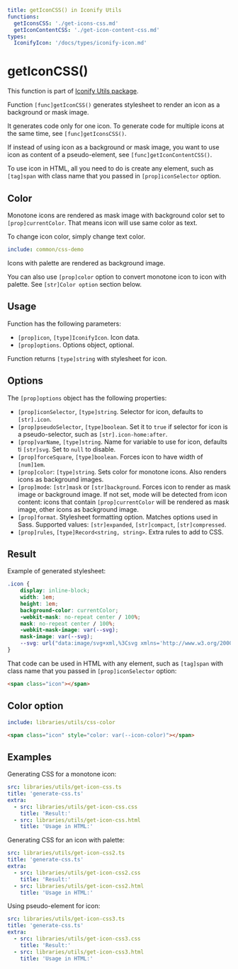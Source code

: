 ```yaml
title: getIconCSS() in Iconify Utils
functions:
  getIconsCSS: './get-icons-css.md'
  getIconContentCSS: './get-icon-content-css.md'
types:
  IconifyIcon: '/docs/types/iconify-icon.md'
```

# getIconCSS()

This function is part of [Iconify Utils package](./index.md).

Function `[func]getIconCSS()` generates stylesheet to render an icon as a background or mask image.

It generates code only for one icon. To generate code for multiple icons at the same time, see `[func]getIconsCSS()`.

If instead of using icon as a background or mask image,
you want to use icon as content of a pseudo-element, see `[func]getIconContentCSS()`.

To use icon in HTML, all you need to do is create any element,
such as `[tag]span` with class name that you passed in `[prop]iconSelector` option.

## Color

Monotone icons are rendered as mask image with background color set to `[prop]currentColor`. That means icon will use same color as text.

To change icon color, simply change text color.

```yaml
include: common/css-demo
```

Icons with palette are rendered as background image.

You can also use `[prop]color` option to convert monotone icon to icon with palette. See `[str]Color option` section below.

## Usage

Function has the following parameters:

- `[prop]icon`, `[type]IconifyIcon`. Icon data.
- `[prop]options`. Options object, optional.

Function returns `[type]string` with stylesheet for icon.

## Options

The `[prop]options` object has the following properties:

- `[prop]iconSelector`, `[type]string`. Selector for icon, defaults to `[str].icon`.
- `[prop]pseudoSelector`, `[type]boolean`. Set it to `true` if selector for icon is a pseudo-selector, such as `[str].icon-home:after`.
- `[prop]varName`, `[type]string`. Name for variable to use for icon, defaults ti `[str]svg`. Set to `null` to disable.
- `[prop]forceSquare`, `[type]boolean`. Forces icon to have width of `[num]1em`.
- `[prop]color`: `[type]string`. Sets color for monotone icons. Also renders icons as background images.
- `[prop]mode`: `[str]mask` or `[str]background`. Forces icon to render as mask image or background image. If not set, mode will be detected from icon content: icons that contain `[prop]currentColor` will be rendered as mask image, other icons as background image.
- `[prop]format`. Stylesheet formatting option. Matches options used in Sass. Supported values: `[str]expanded`, `[str]compact`, `[str]compressed`.
- `[prop]rules`, `[type]Record<string, string>`. Extra rules to add to CSS.

## Result

Example of generated stylesheet:

```css
.icon {
	display: inline-block;
	width: 1em;
	height: 1em;
	background-color: currentColor;
	-webkit-mask: no-repeat center / 100%;
	mask: no-repeat center / 100%;
	-webkit-mask-image: var(--svg);
	mask-image: var(--svg);
	--svg: url("data:image/svg+xml,%3Csvg xmlns='http://www.w3.org/2000/svg' viewBox='0 0 24 24' width='24' height='24'%3E%3Cpath fill='black' d='M10 20v-6h4v6h5v-8h3L12 3L2 12h3v8h5Z'/%3E%3C/svg%3E");
}
```

That code can be used in HTML with any element, such as `[tag]span` with class name that you passed in `[prop]iconSelector` option:

```html
<span class="icon"></span>
```

## Color option

```yaml
include: libraries/utils/css-color
```

```html
<span class="icon" style="color: var(--icon-color)"></span>
```

## Examples

Generating CSS for a monotone icon:

```yaml
src: libraries/utils/get-icon-css.ts
title: 'generate-css.ts'
extra:
  - src: libraries/utils/get-icon-css.css
    title: 'Result:'
  - src: libraries/utils/get-icon-css.html
    title: 'Usage in HTML:'
```

Generating CSS for an icon with palette:

```yaml
src: libraries/utils/get-icon-css2.ts
title: 'generate-css.ts'
extra:
  - src: libraries/utils/get-icon-css2.css
    title: 'Result:'
  - src: libraries/utils/get-icon-css2.html
    title: 'Usage in HTML:'
```

Using pseudo-element for icon:

```yaml
src: libraries/utils/get-icon-css3.ts
title: 'generate-css.ts'
extra:
  - src: libraries/utils/get-icon-css3.css
    title: 'Result:'
  - src: libraries/utils/get-icon-css3.html
    title: 'Usage in HTML:'
```
